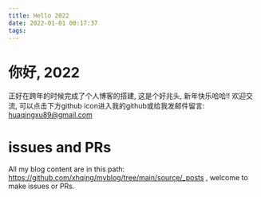 ```yaml
---
title: Hello 2022
date: 2022-01-01 00:17:37
tags:
---
```

# 你好, 2022
正好在跨年的时候完成了个人博客的搭建, 这是个好兆头, 新年快乐哈哈!! 欢迎交流, 可以点击下方github icon进入我的github或给我发邮件留言: huaqingxu89@gmail.com

# issues and PRs
All my blog content are in this path: https://github.com/xhqing/myblog/tree/main/source/_posts , welcome to make issues or PRs.


